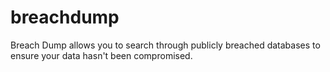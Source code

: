 # breachdump
Breach Dump allows you to search through publicly breached databases to ensure your data hasn't been compromised. 

